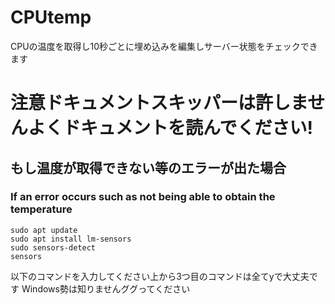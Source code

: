 # CPUtemp
CPUの温度を取得し10秒ごとに埋め込みを編集しサーバー状態をチェックできます
# 注意ドキュメントスキッパーは許しませんよくドキュメントを読んでください!
## もし温度が取得できない等のエラーが出た場合
### If an error occurs such as not being able to obtain the temperature
```
sudo apt update
sudo apt install lm-sensors
sudo sensors-detect
sensors
```
以下のコマンドを入力してください上から3つ目のコマンドは全てyで大丈夫です
Windows勢は知りませんググってください
